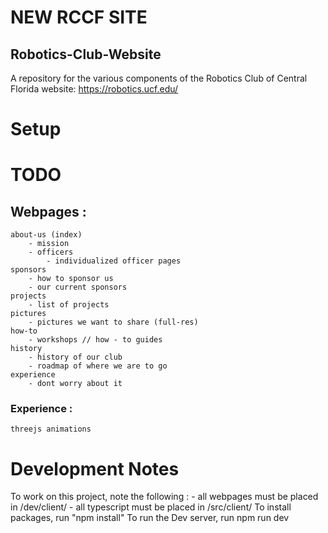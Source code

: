 # NEW RCCF SITE
## Robotics-Club-Website
A repository for the various components of the Robotics Club of Central Florida website: https://robotics.ucf.edu/


# Setup

# TODO

## Webpages : 
    about-us (index)
        - mission
        - officers
            - individualized officer pages
    sponsors
        - how to sponsor us
        - our current sponsors
    projects
        - list of projects
    pictures
        - pictures we want to share (full-res)
    how-to
        - workshops // how - to guides
    history
        - history of our club
        - roadmap of where we are to go
    experience
        - dont worry about it
### Experience :
    threejs animations


# Development Notes
To work on this project, note the following : 
    - all webpages must be placed in /dev/client/
    - all typescript must be placed in /src/client/
To install packages, run "npm install"
To run the Dev server, run npm run dev